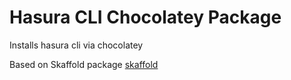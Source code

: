 # Hasura CLI Chocolatey Package

Installs hasura cli via chocolatey

Based on Skaffold package [skaffold](https://github.com/jufab/skaffold-chocolatey/)